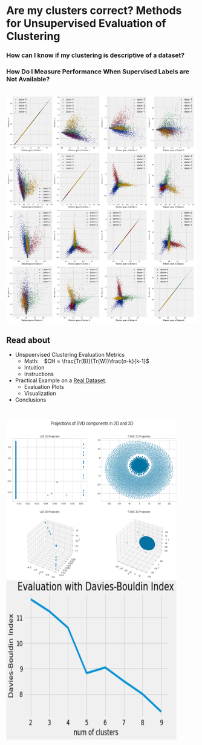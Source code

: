 # Are my clusters correct? Methods for Unsupervised Evaluation of Clustering

### How can I know if my clustering is descriptive of a dataset? 
### How Do I Measure Performance When Supervised Labels are Not Available? 

</br>

<img src='Images/clusters.png' alt="Clusters Plotted" height=600 width=850>

## Read about 
* Unspuervised Clustering Evaluation Metrics
  - Math:  &ensp; $CH = \frac{Tr(B)}{Tr(W)}\frac{n-k}{k-1}$
  - Intuition
  - Instructions
* Practical Example on a [Real Dataset](https://scikit-learn.org/0.19/datasets/twenty_newsgroups.html).
  - Evaluation Plots
  - Visualization
* Conclusions

</br>

<img src='Images/data_projection.png' text='dad' alt="Dataset Projection to 2D, 3D" height=420 width=450> &ensp; &ensp; <img src='Images/db_index.png' alt="Evaluation Plot" height=420 width=450>
